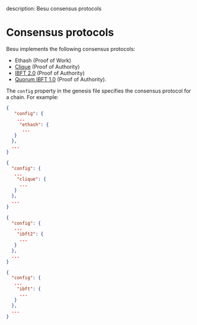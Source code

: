 description: Besu consensus protocols
<!--- END of page meta data -->

# Consensus protocols

Besu implements the following consensus protocols:

* Ethash (Proof of Work)
* [Clique](../../HowTo/Configure/Consensus-Protocols/Clique.md) (Proof of Authority)
* [IBFT 2.0](../../HowTo/Configure/Consensus-Protocols/IBFT.md) (Proof of Authority)
* [Quorum IBFT 1.0](../../HowTo/Configure/Consensus-Protocols/QuorumIBFT.md) (Proof of Authority).

The `config` property in the genesis file specifies the consensus protocol for a chain. For
example:

```json tab="Ethash"
{
   "config": {
    ...
     "ethash": {
      ...
   }
  },
  ...
}
```

```json tab="Clique"
{
  "config": {
   ...
    "clique": {
     ...
   }
  },
  ...
}
```

```json tab="IBFT 2.0"
{
  "config": {
   ...
    "ibft2": {
     ...
   }
  },
  ...
}
```

```json tab="IBFT 1.0"
{
  "config": {
   ...
    "ibft": {
     ...
   }
  },
  ...
}
```

